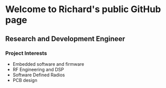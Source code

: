 # Welcome to Richard's public GitHub page
## Research and Development Engineer
### Project Interests
- Embedded software and firmware
- RF Engineering and DSP
- Software Defined Radios
- PCB design
